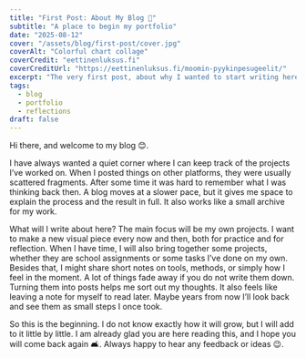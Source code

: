 ```yaml
---
title: "First Post: About My Blog 🌱"
subtitle: "A place to begin my portfolio"
date: "2025-08-12"
cover: "/assets/blog/first-post/cover.jpg"
coverAlt: "Colorful chart collage"
coverCredit: "eettinenluksus.fi"
coverCreditUrl: "https://eettinenluksus.fi/moomin-pyykinpesugeelit/"
excerpt: "The very first post, about why I wanted to start writing here and what might show up in the future."
tags:
  - blog
  - portfolio
  - reflections
draft: false
---
```


Hi there, and welcome to my blog 😊.  

I have always wanted a quiet corner where I can keep track of the projects I’ve worked on. When I posted things on other platforms, they were usually scattered fragments. After some time it was hard to remember what I was thinking back then. A blog moves at a slower pace, but it gives me space to explain the process and the result in full. It also works like a small archive for my work.  

What will I write about here? The main focus will be my own projects. I want to make a new visual piece every now and then, both for practice and for reflection. When I have time, I will also bring together some projects, whether they are school assignments or some tasks I’ve done on my own. Besides that, I might share short notes on tools, methods, or simply how I feel in the moment. A lot of things fade away if you do not write them down. Turning them into posts helps me sort out my thoughts. It also feels like leaving a note for myself to read later. Maybe years from now I’ll look back and see them as small steps I once took.

So this is the beginning. I do not know exactly how it will grow, but I will add to it little by little. I am already glad you are here reading this, and I hope you will come back again 🛋️. Always happy to hear any feedback or ideas 😉.  
